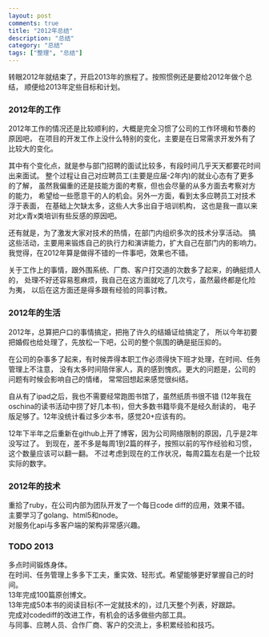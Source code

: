 ```yaml
---
layout: post
comments: true
title: "2012年总结"
description: "总结"
category: "总结"
tags: ["整理", "总结"]
---
```


转眼2012年就结束了，开启2013年的旅程了。按照惯例还是要给2012年做个总结，
顺便给2013年定些目标和计划。

### 2012年的工作 ###
2012年工作的情况还是比较顺利的，大概是完全习惯了公司的工作环境和节奏的原因吧，
在项目的开发工作上没什么特别的变化，主要是在日常需求开发外有了比较大的变化。

其中有个变化点，就是参与部门招聘的面试比较多，有段时间几乎天天都要花时间出来面试。
整个过程让自己对应聘员工(主要是应届-2年内)的就业心态有了更多的了解，
虽然我偏重的还是技能方面的考察，但也会尽量的从多方面去考察对方的能力，
希望给一些愿意干的人的机会。另外一方面，看到太多应聘员工对技术浮于表面，
在基础上欠缺太多，这些人大多出自于培训机构，
这也是我一直以来对北x青x类培训有些反感的原因吧。

还有就是，为了激发大家对技术的热情，在部门内组织多次的技术分享活动。
搞这些活动，主要用来锻炼自己的执行力和演讲能力，扩大自己在部门内的影响力。
我觉得，在2012年算是做得不错的一件事吧，效果也不错。

关于工作上的事情，跟外围系统、厂商、客户打交道的次数多了起来，的确挺烦人的，
处理不好还容易惹麻烦，我自己在这方面就吃了几次亏，虽然最终都是化险为夷，
以后在这方面还是得多跟有经验的同事讨教。

### 2012年的生活 ###
2012年，总算把户口的事情搞定，把拖了许久的结婚证给搞定了，
所以今年初要把婚假也给处理了，先放松一下吧，公司的整个氛围的确是挺压抑的。

在公司的杂事多了起来，有时候弄得本职工作必须得快下班才处理，在时间、任务管理上不注意，
没有太多时间陪伴家人，真的感到愧疚。更大的问题是，公司的问题有时候会影响自己的情绪，
常常回想起来感觉很纠结。

自从有了ipad之后，我也不需要经常跑图书馆了，虽然纸质书很不错
(12年我在oschina的读书活动中捞了好几本书)，但大多数书籍毕竟不是经久耐读的，
电子版足够了。12年没统计看过多少本书，感觉20+应该有的。

12年下半年之后重新在github上开了博客，因为公司网络限制的原因，几乎是2年没写过了。
到现在，差不多是每周1到2篇的样子，按照以前的写作经验和习惯，这个数量应该可以翻一翻。
不过考虑到现在的工作状况，每周2篇左右是一个比较实际的数字。

### 2012年的技术 ###
重拾了ruby，在公司内部为团队开发了一个每日code diff的应用，效果不错。  
主要学习了golang、html5和node。  
对服务化api与多客户端的架构非常感兴趣。

### TODO 2013 ###
多点时间锻炼身体。  
在时间、任务管理上多多下工夫，重实效、轻形式。希望能够更好掌握自己的时间。  
13年完成100篇原创博文。  
13年完成50本书的阅读目标(不一定就技术的)，过几天整个列表，好跟踪。  
完成对codediff的改进工作，有机会的话多做些内部工具。  
与同事、应聘人员、合作厂商、客户的交流上，多积累经验和技巧。

